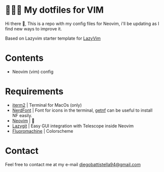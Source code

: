 # 👨🏻‍💻 My dotfiles for VIM

Hi there 👋,
This is a repo with my config files for Neovim, i'll be updating as I find new ways to improve it.

Based on Lazyvim starter template for [LazyVim](https://github.com/LazyVim/LazyVim)

# Contents

- Neovim (vim) config

# Requirements

- [iterm2](https://iterm2.com/) | Terminal for MacOs (only)
- [NerdFont](https://www.nerdfonts.com/) | Font for icons in the terminal, [getnf](https://github.com/getnf/getnf) can be useful to install NF easily.
- [Neovim](https://formulae.brew.sh/formula/neovim) | 🥸
- [Lazygit](https://github.com/jesseduffield/lazygit) | Easy GUI integration with Telescope inside Neovim
- [Fluoromachine](https://github.com/maxmx03/fluoromachine.nvim) | Colorscheme

# Contact

Feel free to contact me at my e-mail [diegobattistella94@gmail.com](mailto:diegobattistella94@gmail.com)
